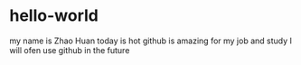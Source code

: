 # hello-world
my name is Zhao Huan 
today  is hot
github is amazing for my job and study
I will ofen use github in the future

